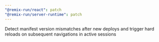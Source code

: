 ```yaml
---
"@remix-run/react": patch
"@remix-run/server-runtime": patch
---
```


Detect manifest version mismatches after new deploys and trigger hard reloads on subsequent navigations in active sessions
